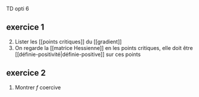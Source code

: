 TD opti 6
## exercice 1

2. Lister les [[points critiques]] du [[gradient]]
3. On regarde la [[matrice Hessienne]] en les points critiques, elle doit être [[définie-positivité|définie-positive]] sur ces points

## exercice 2

1. Montrer $f$  coercive 